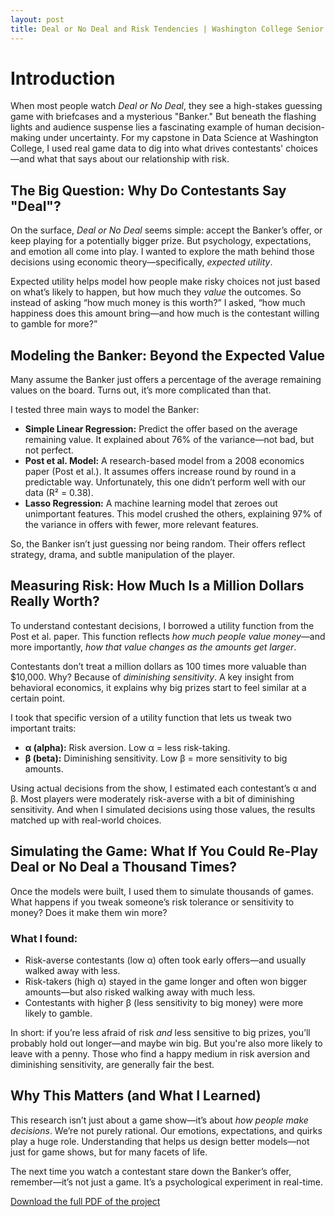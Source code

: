 ```yaml
---
layout: post
title: Deal or No Deal and Risk Tendencies | Washington College Senior Capstone Experience
---
```


# Introduction

When most people watch *Deal or No Deal*, they see a high-stakes guessing game with briefcases and a mysterious "Banker." But beneath the flashing lights and audience suspense lies a fascinating example of human decision-making under uncertainty. For my capstone in Data Science at Washington College, I used real game data to dig into what drives contestants' choices—and what that says about our relationship with risk.

## The Big Question: Why Do Contestants Say "Deal"?

On the surface, *Deal or No Deal* seems simple: accept the Banker’s offer, or keep playing for a potentially bigger prize. But psychology, expectations, and emotion all come into play. I wanted to explore the math behind those decisions using economic theory—specifically, *expected utility*.

Expected utility helps model how people make risky choices not just based on what’s likely to happen, but how much they *value* the outcomes. So instead of asking “how much money is this worth?” I asked, “how much happiness does this amount bring—and how much is the contestant willing to gamble for more?”

## Modeling the Banker: Beyond the Expected Value

Many assume the Banker just offers a percentage of the average remaining values on the board. Turns out, it’s more complicated than that.

I tested three main ways to model the Banker:

- **Simple Linear Regression:** Predict the offer based on the average remaining value. It explained about 76% of the variance—not bad, but not perfect.
- **Post et al. Model:** A research-based model from a 2008 economics paper (Post et al.). It assumes offers increase round by round in a predictable way. Unfortunately, this one didn’t perform well with our data (R² = 0.38).
- **Lasso Regression:** A machine learning model that zeroes out unimportant features. This model crushed the others, explaining 97% of the variance in offers with fewer, more relevant features.

So, the Banker isn’t just guessing nor being random. Their offers reflect strategy, drama, and subtle manipulation of the player.

## Measuring Risk: How Much Is a Million Dollars Really Worth?

To understand contestant decisions, I borrowed a utility function from the Post et al. paper. This function reflects *how much people value money*—and more importantly, *how that value changes as the amounts get larger*.

Contestants don’t treat a million dollars as 100 times more valuable than $10,000. Why? Because of *diminishing sensitivity*. A key insight from behavioral economics, it explains why big prizes start to feel similar at a certain point.

I took that specific version of a utility function that lets us tweak two important traits:

- **α (alpha):** Risk aversion. Low α = less risk-taking.
- **β (beta):** Diminishing sensitivity. Low β = more sensitivity to big amounts.

Using actual decisions from the show, I estimated each contestant’s α and β. Most players were moderately risk-averse with a bit of diminishing sensitivity. And when I simulated decisions using those values, the results matched up with real-world choices.

## Simulating the Game: What If You Could Re-Play Deal or No Deal a Thousand Times?

Once the models were built, I used them to simulate thousands of games. What happens if you tweak someone’s risk tolerance or sensitivity to money? Does it make them win more?

### What I found:

- Risk-averse contestants (low α) often took early offers—and usually walked away with less.
- Risk-takers (high α) stayed in the game longer and often won bigger amounts—but also risked walking away with much less.
- Contestants with higher β (less sensitivity to big money) were more likely to gamble.

In short: if you’re less afraid of risk *and* less sensitive to big prizes, you’ll probably hold out longer—and maybe win big. But you're also more likely to leave with a penny. Those who find a happy medium in risk aversion and diminishing sensitivity, are generally fair the best.

## Why This Matters (and What I Learned)

This research isn’t just about a game show—it’s about *how people make decisions*. We’re not purely rational. Our emotions, expectations, and quirks play a huge role. Understanding that helps us design better models—not just for game shows, but for many facets of life.

The next time you watch a contestant stare down the Banker’s offer, remember—it’s not just a game. It’s a psychological experiment in real-time.

[Download the full PDF of the project](https://drive.google.com/file/d/1by2N6bmTArpsq5RAbd1ViSAIEM3c-Eux/view?usp=sharing)
